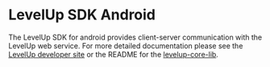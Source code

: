 # LevelUp SDK Android

The LevelUp SDK for android provides client-server communication with the LevelUp web service. For
more detailed documentation please see the [LevelUp developer site](http://developer.thelevelup.com)
or the README for the [levelup-core-lib](levelup-core-lib/README.md).
